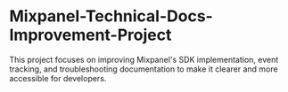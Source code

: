 # Mixpanel-Technical-Docs-Improvement-Project
This project focuses on improving Mixpanel's SDK implementation, event tracking, and troubleshooting documentation to make it clearer and more accessible for developers.
